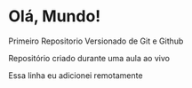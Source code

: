 # Olá, Mundo!
 Primeiro Repositorio Versionado de Git e Github

 Repositório criado durante uma aula ao vivo
 
 Essa linha eu adicionei remotamente

